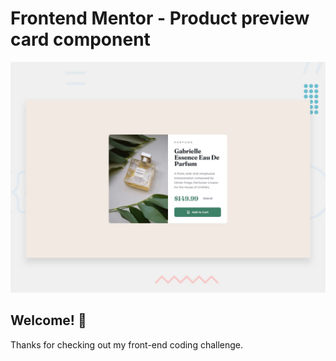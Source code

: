 # Frontend Mentor - Product preview card component

![Design preview for the Product preview card component coding challenge](./design/desktop-preview.jpg)

## Welcome! 👋

Thanks for checking out my front-end coding challenge.


